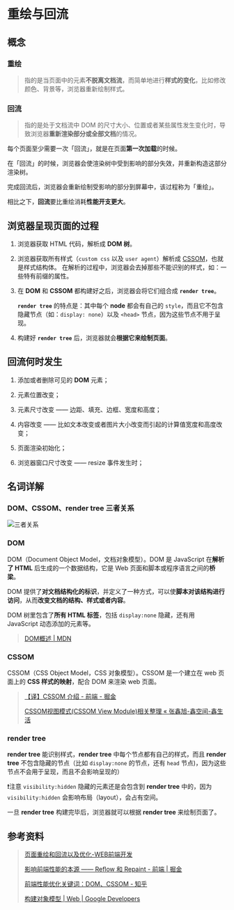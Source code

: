# 重绘与回流

## 概念

### 重绘

> 指的是当页面中的元素**不脱离文档流**，而简单地进行**样式的变化**，比如修改颜色、背景等，浏览器重新绘制样式。

### 回流

> 指的是处于文档流中 DOM 的尺寸大小、位置或者某些属性发生变化时，导致浏览器**重新渲染部分或全部文档**的情况。

每个页面至少需要一次「回流」，就是在页面**第一次加载**的时候。

在「回流」的时候，浏览器会使渲染树中受到影响的部分失效，并重新构造这部分渲染树。

完成回流后，浏览器会重新绘制受影响的部分到屏幕中，该过程称为「重绘」。

相比之下，**回流**要比重绘消耗**性能开支更大**。

## 浏览器呈现页面的过程

1. 浏览器获取 HTML 代码，解析成 **DOM 树**。

2. 浏览器获取所有样式（`custom css` 以及 `user agent`）解析成 [CSSOM](https://juejin.im/entry/58a6957d128fe10064768930)，也就是样式结构体。
在解析的过程中，浏览器会去掉那些不能识别的样式，如：一些特有前缀的属性。

3. 在 **DOM** 和 **CSSOM** 都构建好之后，浏览器会将它们组合成 **`render tree`**。

    **`render tree`** 的特点是：其中每个 **node** 都会有自己的 `style`，而且它不包含隐藏节点（如：`display: none`）以及 `<head>` 节点，因为这些节点不用于呈现。

4. 构建好 **`render tree`** 后，浏览器就会**根据它来绘制页面**。

## 回流何时发生

1. 添加或者删除可见的 **DOM** 元素；

2. 元素位置改变；

3. 元素尺寸改变 —— 边距、填充、边框、宽度和高度；

4. 内容改变 —— 比如文本改变或者图片大小改变而引起的计算值宽度和高度改变；

5. 页面渲染初始化；

6. 浏览器窗口尺寸改变 —— resize 事件发生时；

## 名词详解

### DOM、CSSOM、render tree 三者关系

![三者关系](https://developers.google.com/web/fundamentals/performance/critical-rendering-path/images/render-tree-construction.png?hl=zh-cn)

### DOM

DOM（Document Object Model，文档对象模型）。DOM 是 JavaScript 在**解析了 HTML** 后生成的一个数据结构，它是 Web 页面和脚本或程序语言之间的**桥梁**。

DOM 提供了**对文档结构化的标识**，并定义了一种方式，可以使**脚本对该结构进行访问**，从而**改变文档的结构、样式或者内容**。

DOM 树里包含了**所有 HTML 标签**，包括 `display:none` 隐藏，还有用 JavaScript 动态添加的元素等。

> [DOM概述 | MDN](https://developer.mozilla.org/zh-CN/docs/Web/API/Document_Object_Model/Introduction)

### CSSOM

CSSOM（CSS Object Model，CSS 对象模型）。CSSOM 是一个建立在 web 页面上的 **CSS 样式的映射**，配合 DOM 来渲染 web 页面。

> [【译】CSSOM 介绍 - 前端 - 掘金](https://juejin.im/entry/58a6957d128fe10064768930)
> 
> [CSSOM视图模式(CSSOM View Module)相关整理 «  张鑫旭-鑫空间-鑫生活](https://www.zhangxinxu.com/wordpress/2011/09/cssom%E8%A7%86%E5%9B%BE%E6%A8%A1%E5%BC%8Fcssom-view-module%E7%9B%B8%E5%85%B3%E6%95%B4%E7%90%86%E4%B8%8E%E4%BB%8B%E7%BB%8D/)

### render tree

**render tree** 能识别样式，**render tree** 中每个节点都有自己的样式，而且 **render tree** 不包含隐藏的节点（比如 `display:none` 的节点，还有 `head` 节点)，因为这些节点不会用于呈现，而且不会影响呈现的）

❗️注意 `visibility:hidden` 隐藏的元素还是会包含到 **render tree** 中的，因为 `visibility:hidden` 会影响布局（layout），会占有空间。

一旦 **render tree** 构建完毕后，浏览器就可以根据 **render tree** 来绘制页面了。

## 参考资料

> [页面重绘和回流以及优化-WEB前端开发](http://www.css88.com/archives/4996)
> 
> [影响前端性能的本源 —— Reflow 和 Repaint - 前端 | 掘金](https://juejin.im/entry/595b5c135188250d7767f7d3)
>
> [前端性能优化关键词：DOM、CSSOM - 知乎](https://zhuanlan.zhihu.com/p/23569241)
> 
> [构建对象模型 | Web | Google Developers](https://developers.google.com/web/fundamentals/performance/critical-rendering-path/constructing-the-object-model?hl=zh-cn)